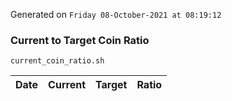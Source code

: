 Generated on `Friday 08-October-2021 at 08:19:12`

### Current to Target Coin Ratio
`current_coin_ratio.sh`

Date|Current|Target|Ratio
---|---|---|---
